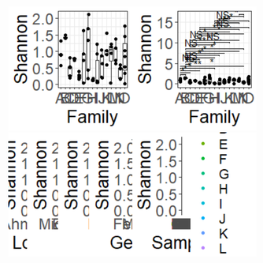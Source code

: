 <img src="tse_alpha_files/figure-markdown_strict/tsealpha-1.png" width="50%" /><img src="tse_alpha_files/figure-markdown_strict/tsealpha-2.png" width="50%" /><img src="tse_alpha_files/figure-markdown_strict/tsealpha-3.png" width="50%" /><img src="tse_alpha_files/figure-markdown_strict/tsealpha-4.png" width="50%" />
